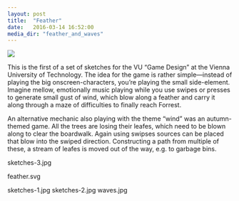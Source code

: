 ```yaml
---
layout: post
title:  "Feather"
date:   2016-03-14 16:52:00
media_dir: "feather_and_waves"
---
```


<a href="{{site.media_url}}/{{page.media_dir}}/WhiteboardPics/meta.jpg">
    <img src="{{site.media_url}}/{{page.media_dir}}/WhiteboardPics/meta.jpg" class="figure">
</a>


This is the first of a set of sketches for the VU “Game Design” at the Vienna University of Technology. The idea for the game is rather simple―instead of playing the big onscreen-characters, you’re playing the small side-element. Imagine mellow, emotionally music playing while you use swipes or presses to generate small gust of wind, which blow along a feather and carry it along through a maze of difficulties to finally reach Forrest.

An alternative mechanic also playing with the theme “wind” was an autumn-themed game. All the trees are losing their leafes, which need to be blown along to clear the boardwalk. Again using swipses sources can be placed that blow into the swiped direction. Constructing a path from multiple of these, a stream of leafes is moved out of the way, e.g. to garbage bins.

sketches-3.jpg

feather.svg



sketches-1.jpg  sketches-2.jpg    waves.jpg


